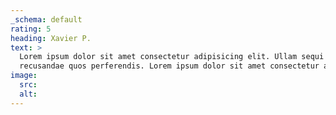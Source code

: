 ```yaml
---
_schema: default
rating: 5
heading: Xavier P.
text: >
  Lorem ipsum dolor sit amet consectetur adipisicing elit. Ullam sequi
  recusandae quos perferendis. Lorem ipsum dolor sit amet consectetur adipisicing elit.
image:
  src:
  alt:
---
```

